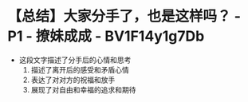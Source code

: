# 【总结】大家分手了，也是这样吗？ - P1 - 撩妹成成 - BV1F14y1g7Db

-   这段文字描述了分手后的心情和思考
    1.  描述了离开后的感受和矛盾心情
    2.  表达了对对方的祝福和放手
    3.  展现了对自由和幸福的追求和期待
